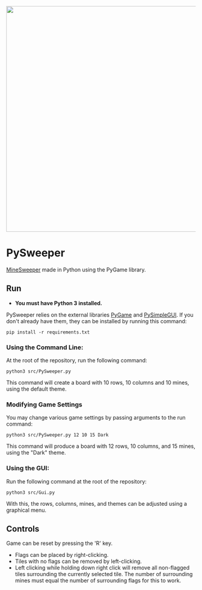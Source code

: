 <p align="center">
  <img src="demo.gif" width=600 height=600>
</p>

# PySweeper

[MineSweeper](https://en.wikipedia.org/wiki/Minesweeper_(video_game)) made in Python using the PyGame library.

## Run

* **You must have Python 3 installed.**

PySweeper relies on the external libraries [PyGame](https://www.pygame.org) and [PySimpleGUI](https://www.pysimplegui.org). If you don't already have them, they can be installed by running this command:

```
pip install -r requirements.txt
```

### Using the Command Line:

At the root of the repository, run the following command:
```
python3 src/PySweeper.py
```
This command will create a board with 10 rows, 10 columns and 10 mines, using the default theme.

### Modifying Game Settings

You may change various game settings by passing arguments to the run command:
```
python3 src/PySweeper.py 12 10 15 Dark
```
This command will produce a board with 12 rows, 10 columns, and 15 mines, using the "Dark" theme.

### Using the GUI:

Run the following command at the root of the repository:
```
python3 src/Gui.py
```
With this, the rows, columns, mines, and themes can be adjusted using a graphical menu.

## Controls

Game can be reset by pressing the 'R' key.
* Flags can be placed by right-clicking.
* Tiles with no flags can be removed by left-clicking.
* Left clicking while holding down right click will remove all non-flagged tiles surrounding the currently selected tile. The number of surrounding mines must equal the number of surrounding flags for this to work.
